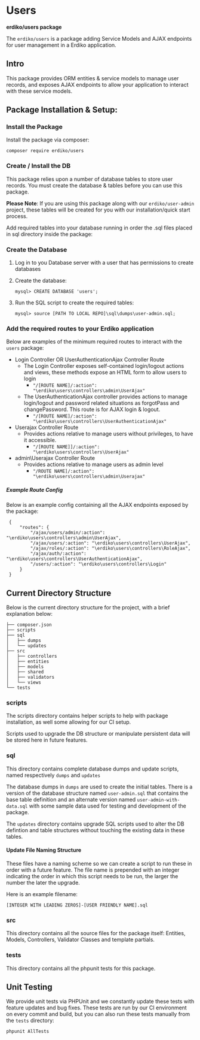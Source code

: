 # Users

**erdiko/users package**

The `erdiko/users` is a package adding Service Models and AJAX endpoints for user 
management in a Erdiko application.

## Intro

This package provides ORM entities & service models to manage user records, and exposes AJAX endpoints to allow your application to interact with these service models.

## Package Installation & Setup:

### Install the Package

Install the package via composer:

`composer require erdiko/users`

### Create / Install the DB

This package relies upon a number of database tables to store user records. You must create the database & tables before you can use this package.

**Please Note**: If you are using this package along with our `erdiko/user-admin` project, these tables will be created for you with our installation/quick start process.

Add required tables into your database running in order the .sql files placed in sql directory inside the package:

### Create the Database

1. Log in to you Database server with a user that has permissions to create databases
2. Create the database: 

	`mysql> CREATE DATABASE 'users';`
3. Run the SQL script to create the required tables: 
   
   `mysql> source [PATH TO LOCAL REPO]\sql\dumps\user-admin.sql;`

### Add the required routes to your Erdiko application

Below are examples of the minimum required routes to interact with the `users` package:

* Login Controller OR UserAuthenticationAjax Controller Route
    * The Login Controller exposes self-contained login/logout actions and views, these methods expose an HTML form to allow users to login
        * `"/[ROUTE NAME]/:action": "\erdiko\users\controllers\admin\UserAjax"`
    * The UserAuthenticationAjax controller provides actions to manage login/logout and password related situations as forgotPass and changePassword. This route is for AJAX login & logout.
        * `"/[ROUTE NAME]/:action": "\erdiko\users\controllers\UserAuthenticationAjax"`
* Userajax Controller Route
    * Provides actions relative to manage users without privileges, to have it accessible.
        * `"/[ROUTE NAME]]/:action": "\erdiko\users\controllers\UserAjax"`
* admin\Userajax Controller Route
    * Provides actions relative to manage users as admin level
        * `"/ROUTE NAME]/:action": "\erdiko\users\controllers\admin\Userajax"`

##### Example Route Config

Below is an example config containing all the AJAX endpoints exposed by the package:

```
 {
     "routes": {
         "/ajax/users/admin/:action": "\erdiko\users\controllers\admin\UserAjax",
         "/ajax/users/:action": "\erdiko\users\controllers\UserAjax",
         "/ajax/roles/:action": "\erdiko\users\controllers\RoleAjax",
         "/ajax/auth/:action": "\erdiko\users\controllers\UserAuthenticationAjax",
         "/users/:action": "\erdiko\users\controllers\Login"
     }
 }
```


## Current Directory Structure

Below is the current directory structure for the project, with a brief explanation below:

```
├── composer.json	
├── scripts		 
├── sql
│   ├── dumps
│   └── updates
├── src
│   ├── controllers
│   ├── entities
│   ├── models
│   ├── shared
│   ├── validators
│   └── views
└── tests
```

### scripts

The scripts directory contains helper scripts to help with package installation, as well some allowing for our CI setup.

Scripts used to upgrade the DB structure or manipulate persistent data will be stored here in future features.

### sql

This directory contains complete database dumps and update scripts, named respectively `dumps` and `updates`

The database dumps in `dumps` are used to create the initial tables. There is a version of the database structure named `user-admin.sql` that contains the base table definition and an alternate version named `user-admin-with-data.sql` with some sample data used for testing and development of the package.

The `updates` directory contains upgrade SQL scripts used to alter the DB defintion and table structures without touching the existing data in these tables. 

#### Update File Naming Structure

These files have a naming scheme so we can create a script to run these in order with a future feature. The file name is prepended with an integer indicating the order in which this script needs to be run, the larger the number the later the upgrade. 

Here is an example filename:

`[INTEGER WITH LEADING ZEROS]-[USER FRIENDLY NAME].sql`

### src

This directory contains all the source files for the package itself: Entities, Models, Controllers, Validator Classes and template partials.

### tests

This directory contains all the phpunit tests for this package.

## Unit Testing

We provide unit tests via PHPUnit and we constantly update these tests with feature updates and bug fixes. These tests are run by our CI environment on every commit and build, but you can also run these tests manually from the `tests` directory:

`phpunit AllTests`